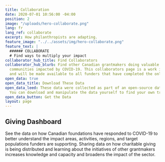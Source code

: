 ```yaml
---
title: Collaboration
date: 2020-07-01 10:56:00 -04:00
position: 2
image: "/uploads/hero-collaborate.png"
lang: fr
lang_ref: collaborate
excerpt: How philanthropists are adapting.
feature_image: "../../assets/img/hero-collaborate.png"
feature_text: |
  ###### COLLABORATE
  # Find ways to multiply your impact
collaborator_hub_title: Find Collaborators
collaborator_hub_blurb: Find other Canadian grantmakers doing valuable work to support
  communities impacted by COVID-19. This collaborators page is a work in progress
  and will be made available to all funders that have completed the online survey.
open_data: true
open_data_title: Download These Data
open_data_leed: These data were collected as part of an open-source data project.
  You can download and manipulate the data yourself to find your own trends and patterns.
open_data_button: Get the Data
layout: page
---
```


## Giving Dashboard

See the data on how Canadian foundations have responded to COVID-19 to better understand the impact areas, activities, regions, and target populations funders are supporting. Sharing data on how charitable giving is being distributed and learning about the initiatives of other grantmakers increases knowledge and capacity and broadens the impact of the sector. 